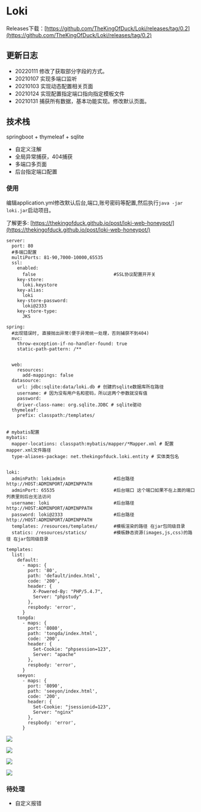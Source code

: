 # Loki

Releases下载：[https://github.com/TheKingOfDuck/Loki/releases/tag/0.2](https://github.com/TheKingOfDuck/Loki/releases/tag/0.2)

## 更新日志
  * 20220111 修改了获取部分字段的方式。
  * 20210107 实现多端口监听
  * 20210103 实现动态配置相关页面
  * 20210124 实现配置指定端口指向指定模板文件
  * 20210131 捕获所有数据，基本功能实现。修改默认页面。

  
## 技术栈

springboot + thymeleaf + sqlite

* 自定义注解
* 全局异常捕获，404捕获
* 多端口多页面
* 后台指定端口配置

### 使用

编辑application.yml修改默认后台,端口,账号密码等配置,然后执行`java -jar loki.jar`启动项目。

了解更多: [https://thekingofduck.github.io/post/loki-web-honeypot/](https://thekingofduck.github.io/post/loki-web-honeypot/)

```
server:
  port: 80
  #多端口配置
  multiPorts: 81-90,7000-10000,65535
  ssl:
    enabled:
      false                             #SSL协议配置开开关
    key-store:
      loki.keystore
    key-alias:
      loki
    key-store-password:
      loki@2333
    key-store-type:
      JKS

spring:
  #出现错误时, 直接抛出异常(便于异常统一处理，否则捕获不到404)
  mvc:
    throw-exception-if-no-handler-found: true
    static-path-pattern: /**


  web:
    resources:
      add-mappings: false
  datasource:
    url: jdbc:sqlite:data/loki.db # 创建的sqlite数据库所在路径
    username: # 因为没有用户名和密码，所以这两个参数就没有值
    password:
    driver-class-name: org.sqlite.JDBC # sqlite驱动
  thymeleaf:
    prefix: classpath:/templates/


# mybatis配置
mybatis:
  mapper-locations: classpath:mybatis/mapper/*Mapper.xml # 配置mapper.xml文件路径
  type-aliases-package: net.thekingofduck.loki.entity # 实体类包名


loki:
  adminPath: lokiadmin                  #后台路径 http://HOST:ADMINPORT/ADMINPPATH
  adminPort: 65535                      #后台端口 这个端口如果不在上面的端口列表里则后台无法访问
  username: loki                        #后台路径 http://HOST:ADMINPORT/ADMINPPATH
  password: loki@2333                   #后台路径 http://HOST:ADMINPORT/ADMINPPATH
  templates: /resources/templates/      #模板渲染的路径 在jar包同级目录
  statics: /resources/statics/          #模板静态资源(images,js,css)的路径 在jar包同级目录

templates:
  list:
    default:
      - maps: {
        port: '80',
        path: 'default/index.html',
        code: '200',
        header: {
          X-Powered-By: "PHP/5.4.7",
          Server: "phpstudy"
        },
        respbody: 'error',
      }
    tongda:
      - maps: {
        port: '8080',
        path: 'tongda/index.html',
        code: '200',
        header: {
          Set-Cookie: "phpsession=123",
          Server: "apache"
        },
        respbody: 'error',
      }
    seeyon:
      - maps: {
        port: '8090',
        path: 'seeyon/index.html',
        code: '200',
        header: {
          Set-Cookie: "jsessionid=123",
          Server: "nginx"
        },
        respbody: 'error',
      }
```

![](https://github.com/TheKingOfDuck/Loki/blob/main/docs/images/admin1.png)

![](https://github.com/TheKingOfDuck/Loki/blob/main/docs/images/admin2.png)

![](https://github.com/TheKingOfDuck/Loki/blob/main/docs/images/tongda.jpg)

![](https://github.com/TheKingOfDuck/Loki/blob/main/docs/images/seeyon.jpg)

### 待处理

* 自定义报错
